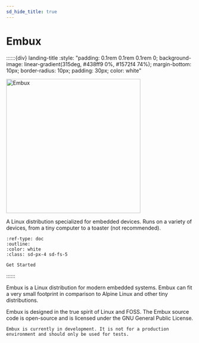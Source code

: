 ```yaml
---
sd_hide_title: true
---
```


# Embux

<!-- derived from https://github.com/executablebooks/sphinx-design/blob/rtd-theme/docs/index.md -->
::::::{div} landing-title
:style: "padding: 0.1rem 0.1rem 0.1rem 0; background-image: linear-gradient(315deg, #438ff9 0%, #1572f4 74%); margin-bottom: 10px; border-radius: 10px; padding: 30px; color: white"

<img
src="https://github.com/embuxLinux/embuxlinux.github.io/assets/115214762/707b27cd-2bb5-42c4-bec4-ba2ce7cde33a"
alt="Embux" width=360 />

A Linux distribution specialized for embedded devices. Runs on a variety of devices, from a tiny computer to a toaster (not recommended).

```{button-ref} install
:ref-type: doc
:outline:
:color: white
:class: sd-px-4 sd-fs-5

Get Started
```

::::::

Embux is a Linux distribution for modern embedded systems. Embux can fit a very
small footprint in comparison to Alpine Linux and other tiny distributions.

Embux is designed in the true spirit of Linux and FOSS. The Embux source code
is open-source and is licensed under the GNU General Public License.

```{warning}
Embux is currently in development. It is not for a production
environment and should only be used for tests.
```
